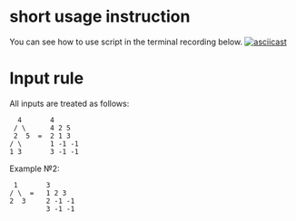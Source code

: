 ﻿# short usage instruction
You can see how to use script in the terminal recording below.
[![asciicast](https://asciinema.org/a/DFzRVeuwqbcD4KU5byn0jWLBj.svg)](https://asciinema.org/a/DFzRVeuwqbcD4KU5byn0jWLBj)



# Input rule

All inputs are treated as follows:

      4       4
     / \      4 2 5
     2  5  =  2 1 3
    / \       1 -1 -1
    1 3       3 -1 -1
Example №2:

     1       3
    / \  =   1 2 3
    2  3     2 -1 -1
             3 -1 -1


